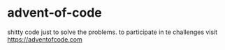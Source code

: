 # advent-of-code
shitty code just to solve the problems.
to participate in te challenges visit https://adventofcode.com
